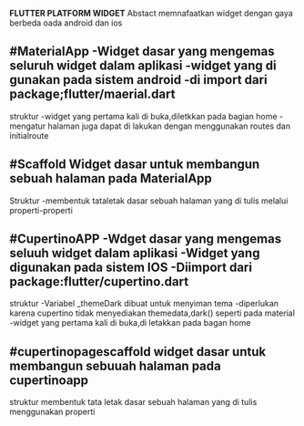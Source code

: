 **FLUTTER PLATFORM WIDGET**
Abstact memnafaatkan widget dengan gaya berbeda oada android dan ios

#MaterialApp
-Widget dasar yang mengemas seluruh widget dalam aplikasi
-widget yang di gunakan pada sistem android
-di import dari package;flutter/maerial.dart
---------------------------------------------------------------
struktur
-widget yang pertama kali di buka,diletkkan pada bagian home
-mengatur halaman juga dapat di lakukan dengan menggunakan routes dan initialroute

#Scaffold
Widget dasar untuk membangun sebuah halaman pada MaterialApp
----------------------------------------------------------------
Struktur
-membentuk tataletak dasar sebuah halaman yang di tulis melalui properti-properti

#CupertinoAPP 
-Wdget dasar yang mengemas seluuh widget dalam aplikasi
-Widget yang digunakan pada sistem IOS
-Diimport dari package:flutter/cupertino.dart
-------------------------------------------------------------------------
struktur
-Variabel _themeDark dibuat untuk menyiman tema
-diperlukan karena cupertino tidak menyediakan themedata,dark() seperti pada material
-widget yang pertama kali di buka,di letakkan pada bagan home

#cupertinopagescaffold
widget dasar untuk membangun sebuuah halaman pada cupertinoapp
---------------------------------------------------------------------
struktur
membentuk tata letak dasar sebuah halaman yang di tulis menggunakan properti



